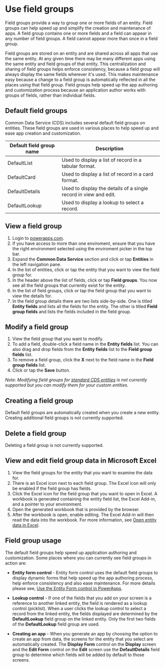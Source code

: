  <properties
	pageTitle="Use field groups for app creation | Microsoft PowerApps"
	description="Use field group to standardized app creation across the database."
	services="powerapps"
	documentationCenter="na"
	authors="aneesmsft"
	manager="kfend"
	editor=""
	tags=""/>

<tags
   ms.service="powerapps"
   ms.devlang="na"
   ms.topic="article"
   ms.tgt_pltfrm="na"
   ms.workload="na"
   ms.date="12/06/2016"
   ms.author="aneesmft"/>

# Use field groups #

Field groups provide a way to group one or more fields of an entity. Field groups can help speed up and simplify the creation and maintenance of apps. A field group contains one or more fields and a field can appear in any number of field groups. A field cannot appear more than once in a field group.

Field groups are stored on an entity and are shared across all apps that use the same entity. At any given time there may be many different apps using the same entity and field groups of that entity. This centralization and sharing of field groups helps enforce consistency, because a field group will always display the same fields wherever it's used. This makes maintenance easy because a change to a field group is automatically reflected in all the places using that field group. Field groups help speed up the app authoring and customization process because an application author works with groups of fields, rather than individual fields.

## Default field groups ##
Common Data Service (CDS) includes several default field groups on entities. These field groups are used in various places to help speed up and ease app creation and customization.

| Default field group name | Description |
|-------------------------|-------------|
|DefaultList |Used to display a list of record in a tabular format.|
|DefaultCard |Used to display a list of record in a card format.|
|DefaultDetails |Used to display the details of a single record in view and edit.|
|DefaultLookup |Used to display a lookup to select a record.|

## View a field group ##
1. Login to [powerapps.com](https://web.powerapps.com). 
2. If you have access to more than one enviroment, ensure that you have the right environment selected using the enviroment picker in the top bar.
3. Expand the **Common Data Service** section and click or tap **Entities** in the left navigation pane.
4. In the list of entities, click or tap the entity that you want to view the field group for.
5. In the header above the list of fields, click or tap **Field groups**. You now see all the field groups that currently exist for the entity.
6. In the list of field groups, click or tap the field group that you want to view the details for.
7. In the field group details there are two lists side-by-side. One is titled **Entity fields** and lists all the fields for the entity. The other is titled **Field group fields** and lists the fields included in the field group.

## Modify a field group ##
1. View the field group that you want to modify.
2. To add a field, double-click a field name in the **Entity fields** list. You can also drag and drop fields from the **Entity fields** list to the **Field group fields** list.
3. To remove a field group, click the **X** next to the field name in the **Field group fields** list.
4. Click or tap the **Save** button.

*Note: Modifying field groups for [standard CDS entities](https://powerapps.microsoft.com/en-us/guided-learning/learning-common-data-service-entities/) is not currently supported but you can modify them for your custom entities.* 

## Creating a field group ##
Default field groups are automatically created when you create a new entity. Creating additional field groups is not currently supported.

## Delete a field group ##
Deleting a field group is not currently supported.

## View and edit field group data in Microsoft Excel ##
1. View the field groups for the entity that you want to examine the data for.
1. There is an Excel icon next to each field group. The Excel icon will only be enabled if the field group has fields.
1. Click the Excel icon for the field group that you want to open in Excel. A workbook is generated containing the entity field list, the Excel Add-in, and a pointer to your environment.
1. Open the generated workbook that is provided by the browser.
1. After the workbook is open, enable editing. The Excel Add-in will then read the data into the workbook. For more information, see [Open entity data in Excel](data-platform-interactive-excel.md).

## Field group usage ##
The default field groups help speed up application authoring and customization. Some places where you can currently see field groups in action are:

* **Entity form control** - Entity form control uses the default field groups to display dynamic forms that help speed up the app authoring process, help enforce consistency and also ease maintenance. For more details please see, [Use the Entity Form control in PowerApps](entity-form-control.md).

* **Lookup control** - If one of the fields that you add on your screen is a reference to another linked entity, the field is rendered as a lookup control (picklist). When a user clicks the lookup control to select a record from the linked entity, the fields displayed are determined by the **DefaultLookup** field group on the linked entity. Only the first two fields of the **DefaultLookup** field group are used.

* **Creating an app** - When you generate an app by choosing the option to create an app from data, the screens for the entity that you select are automatically created. The **Display Form** control on the **Display** screen and the **Edit Form** control on the **Edit** screen use the **DefaultDetails** field group to determine which fields will be added by default to those screens.
